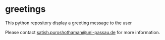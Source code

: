 # greetings

This python repository display a greeting message to the user


Please contact satish.puroshothaman@uni-passau.de for more information.
